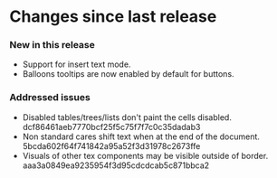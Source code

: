 # Changes since last release

### New in this release
- Support for insert text mode.
- Balloons tooltips are now enabled by default for buttons.


### Addressed issues
- Disabled tables/trees/lists don't paint the cells disabled. dcf86461aeb7770bcf25f5c75f7f7c0c35dadab3
- Non standard cares shift text when at the end of the document. 5bcda602f64f741842a95a52f3d31978c2673ffe
- Visuals of other tex components may be visible outside of border. aaa3a0849ea9235954f3d95cdcdcab5c871bbca2
